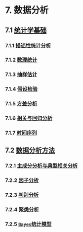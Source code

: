 # 7. 数据分析

## 7.1 [统计学基础](统计学基础.md)

### 7.1.1 [描述性统计分析](统计学基础.md#711-描述性统计分析)

### 7.1.2 [数理统计](统计学基础.md#712-数理统计)

### 7.1.3 [抽样估计](统计学基础.md#713-抽样估计)

### 7.1.4 [假设检验](统计学基础.md#714-假设检验)

### 7.1.5 [方差分析](统计学基础.md#715-方差分析)

### 7.1.6 [相关与回归分析](统计学基础.md#716-相关与回归分析)

### 7.1.7 [时间序列](统计学基础.md#717-时间序列)

## 7.2 [数据分析方法](数据分析方法.md)

### 7.2.1 [主成分分析与典型相关分析](数据分析方法.md#721-主成分分析与典型相关分析)

### 7.2.2 [因子分析](数据分析方法.md#722-因子分析)

### 7.2.3 [判别分析](数据分析方法.md#723-判别分析)

### 7.2.4 [聚类分析](数据分析方法.md#724-聚类分析)

### 7.2.5 [`Bayes`统计模型](数据分析方法.md#725-Bayes统计模型)
